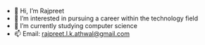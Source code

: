 - 👋 Hi, I’m Rajpreet
- 👀 I’m interested in pursuing a career within the technology field
- 🌱 I’m currently studying computer science 
- 📫 Email: rajpreet.l.k.athwal@gmail.com

<!---
R-L-K-A/R-L-K-A is a ✨ special ✨ repository because its `README.md` (this file) appears on your GitHub profile.
You can click the Preview link to take a look at your changes.
--->
